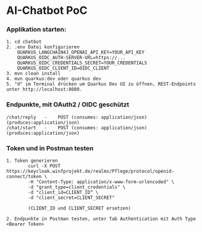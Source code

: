 # AI-Chatbot PoC

### Applikation starten:
    1. cd chatbot 
    2. .env Datei konfigurieren
        QUARKUS_LANGCHAIN4J_OPENAI_API_KEY=YOUR_API_KEY
        QUARKUS_OIDC_AUTH-SERVER-URL=https://...
        QUARKUS_OIDC_CREDENTIALS_SECRET=YOUR_CREDENTIALS
        QUARKUS_OIDC_CLIENT_ID=OIDC_CLIENT
    3. mvn clean install
    4. mvn quarkus:dev oder quarkus dev
    5. "d" im Terminal drücken um Quarkus Dev UI zu öffnen, REST-Endpoints unter http://localhost:8080.

### Endpunkte, mit OAuth2 / OIDC geschützt
    /chat/reply   -    POST (consumes: application/json) (produces:application/json)
    /chat/start   -    POST (consumes: application/json) (produces:application/json)

### Token und in Postman testen
    1. Token generieren
            curl -X POST https://keycloak.winfprojekt.de/realms/Pflege/protocol/openid-connect/token \
            -H "Content-Type: application/x-www-form-urlencoded" \
            -d "grant_type=client_credentials" \
            -d "client_id=CLIENT_ID“ \
            -d "client_secret=CLIENT_SECRET"
        
            (CLIENT_ID und CLIENT_SECRET ersetzen)

    2. Endpunkte in Postman testen, unter Tab Authentication mit Auth Type <Bearer Token> 